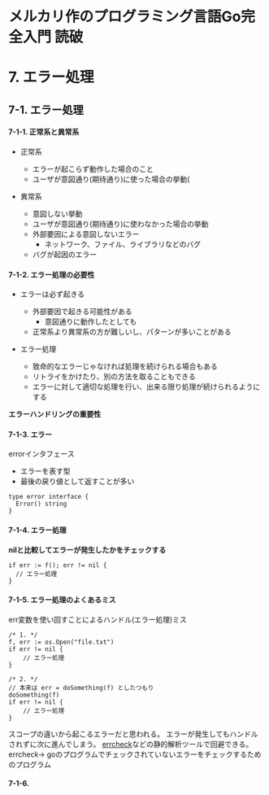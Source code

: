 # メルカリ作のプログラミング言語Go完全入門 読破
# 7. エラー処理
## 7-1. エラー処理
#### 7-1-1. 正常系と異常系
- 正常系
  - エラーが起こらず動作した場合のこと
  - ユーザが意図通り(期待通り)に使った場合の挙動(

- 異常系
  - 意図しない挙動
  - ユーザが意図通り(期待通り)に使わなかった場合の挙動
  - 外部要因による意図しないエラー
    - ネットワーク、ファイル、ライブラリなどのバグ
  - バグが起因のエラー

#### 7-1-2. エラー処理の必要性
- エラーは必ず起きる
  - 外部要因で起きる可能性がある
    - 意図通りに動作したとしても
  - 正常系より異常系の方が難しいし、パターンが多いことがある

- エラー処理
  - 致命的なエラーじゃなければ処理を続けられる場合もある
  - リトライをかけたり、別の方法を取ることもできる
  - エラーに対して適切な処理を行い、出来る限り処理が続けられるようにする

**エラーハンドリングの重要性**

#### 7-1-3. エラー
errorインタフェース
- エラーを表す型
- 最後の戻り値として返すことが多い
```go:
type error interface {
  Error() string
}
```

#### 7-1-4. エラー処理
**nilと比較してエラーが発生したかをチェックする**
```go:
if err := f(); err != nil {
  // エラー処理
}
```

#### 7-1-5. エラー処理のよくあるミス
err変数を使い回すことによるハンドル(エラー処理)ミス
```go:
/* 1. */
f, err := os.Open("file.txt")
if err != nil {
	// エラー処理
}

/* 2. */
// 本来は err = doSomething(f) としたつもり
doSomething(f)
if err != nil {
	// エラー処理
}
```
スコープの違いから起こるエラーだと思われる。
エラーが発生してもハンドルされずに次に進んでしまう。
[errcheck](https://github.com/kisielk/errcheck)などの静的解析ツールで回避できる。
errcheck-> goのプログラムでチェックされていないエラーをチェックするためのプログラム

#### 7-1-6. 
